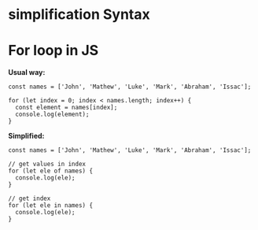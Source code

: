 # simplification Syntax

# For loop in JS

**Usual way:**
```
const names = ['John', 'Mathew', 'Luke', 'Mark', 'Abraham', 'Issac'];

for (let index = 0; index < names.length; index++) {
  const element = names[index];
  console.log(element);
}
```

**Simplified:**
```
const names = ['John', 'Mathew', 'Luke', 'Mark', 'Abraham', 'Issac'];

// get values in index
for (let ele of names) {
  console.log(ele);
}

// get index
for (let ele in names) {
  console.log(ele);
}
```

